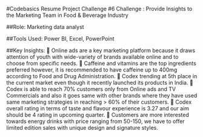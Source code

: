 #Codebasics Resume Project Challenge #6 Challenge : Provide Insights to the Marketing Team in Food & Beverage Industry

##Role: Marketing data analyst

##Tools Used: Power BI, Excel, PowerPoint

##Key Insights: 
	Online ads are a key marketing platform because it draws attention of youth with wide-variety of brands available online and to choose from specific needs.
	Caffeine and vitamins are the top ingredients preferred however, it is recommended to have caffeine up to 400mg according to Food and Drug Administration.
	Codex trending at 5th place in the current market even though it recently launched its products in India.
	Codex is able to reach 70% customers only from Online ads and TV Commercials and also it goes same with other brands where they have used same marketing strategies in reaching > 60% of their customers.
	Codex overall rating in terms of taste and flavour experience is 3.27 and our aim should be 4 rating in upcoming quarter.
	Customers are more interested towards energy drinks with price ranging from 50-150, we have to offer limited edition sales with unique design and signature styles.
